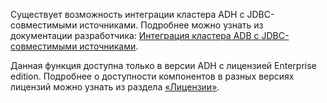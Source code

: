 Существует возможность интеграции кластера ADH с JDBC-совместимыми источниками. Подробнее можно узнать из документации разработчика: [Интеграция кластера ADB с JDBC-совместимыми источниками](https://docs.arenadata.io/adb/PXFJDBC/index.html).

<warn>

Данная функция доступна только в версии ADH с лицензией Enterprise edition. Подробнее о доступности компонентов в разных версиях лицензий можно узнать из раздела [«Лицензии»](../../concepts/enterprise/).

</warn>
